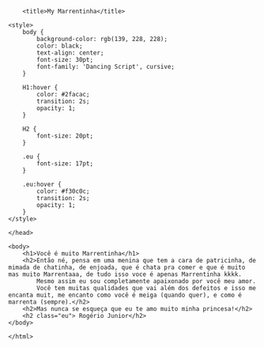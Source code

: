 <html lang="pt-br">
	<head>
		
		<title>My Marrentinha</title>

	<style>
        body {
            background-color: rgb(139, 228, 228);
            color: black;
            text-align: center;
            font-size: 30pt;
            font-family: 'Dancing Script', cursive;
        }

        H1:hover {
            color: #2facac;
            transition: 2s;
            opacity: 1;
        }

        H2 {
            font-size: 20pt;
        }

        .eu {
            font-size: 17pt;
        }

        .eu:hover {
            color: #f30c0c;
            transition: 2s;
            opacity: 1;
        }
    </style>

    </head>
	
    <body>
        <h1>Você é muito Marrentinha</h1>
        <h2>Então né, pensa em uma menina que tem a cara de patricinha, de mimada de chatinha, de enjoada, que é chata pra comer e que é muito mas muito Marrentaaa, de tudo isso voce é apenas Marrentinha kkkk.
            Mesmo assim eu sou completamente apaixonado por você meu amor.
            Você tem muitas qualidades que vai além dos defeitos e isso me encanta muit, me encanto como você é meiga (quando quer), e como é marrenta (sempre).</h2>
        <h2>Mas nunca se esqueça que eu te amo muito minha princesa!</h2>
        <h2 class="eu"> Rogério Junior</h2>
    </body>

    </html>
